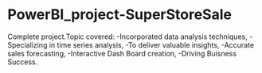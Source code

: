 # PowerBI_project-SuperStoreSale

Complete project.Topic covered:
-Incorporated data analysis techniques,
-Specializing in time series analysis,
-To deliver valuable insights,
-Accurate sales forecasting,
-Interactive Dash Board creation,
-Driving Buisness Success.
